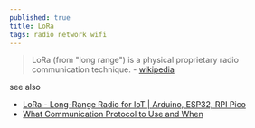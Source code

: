 ```yaml
---
published: true
title: LoRa
tags: radio network wifi
---
```

> LoRa (from "long range") is a physical proprietary radio communication technique. - [wikipedia](https://en.wikipedia.org/wiki/LoRa)

see also
- [LoRa - Long-Range Radio for IoT | Arduino, ESP32, RPI Pico](https://www.youtube.com/watch?v=YQ7aLHCTeeE)
- [What Communication Protocol to Use and When](https://neuronicworks.com/blog/wireless-communication-protocols/)
